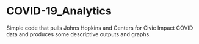 # COVID-19_Analytics
Simple code that pulls Johns Hopkins and Centers for Civic Impact COVID data and produces some descriptive outputs and graphs.
